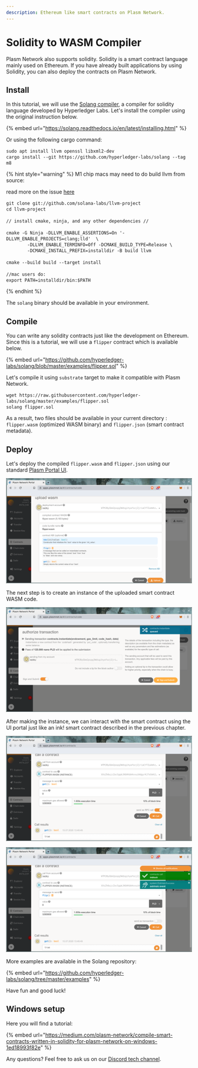 ```yaml
---
description: Ethereum like smart contracts on Plasm Network.
---
```


# Solidity to WASM Compiler

Plasm Network also supports solidity. Solidity is a smart contract language mainly used on Ethereum. If you have already built applications by using Solidity, you can also deploy the contracts on Plasm Network.

## Install

In this tutorial, we will use the [Solang compiler](https://github.com/hyperledger-labs/solang), a compiler for solidity language developed by Hyperledger Labs. Let's install the compiler using the original instruction below.

{% embed url="https://solang.readthedocs.io/en/latest/installing.html" %}

Or using the following cargo command:

```text
sudo apt install llvm openssl libxml2-dev
cargo install --git https://github.com/hyperledger-labs/solang --tag m8
```

{% hint style="warning" %}
M1 chip macs may need to do build llvm from source:

read more on the issue [here](https://github.com/hyperledger-labs/solang/issues/421)

```
git clone git://github.com/solana-labs/llvm-project
cd llvm-project

// install cmake, ninja, and any other dependencies //

cmake -G Ninja -DLLVM_ENABLE_ASSERTIONS=On '-DLLVM_ENABLE_PROJECTS=clang;lld'  \
        -DLLVM_ENABLE_TERMINFO=Off -DCMAKE_BUILD_TYPE=Release \
        -DCMAKE_INSTALL_PREFIX=installdir -B build llvm
        
cmake --build build --target install

//mac users do:
export PATH=installdir/bin:$PATH
```
{% endhint %}

The `solang` binary should be available in your environment.

## Compile

You can write any solidity contracts just like the development on Ethereum. Since this is a tutorial, we will use a `flipper` contract which is available below.

{% embed url="https://github.com/hyperledger-labs/solang/blob/master/examples/flipper.sol" %}

Let's compile it using `substrate` target to make it compatible with Plasm Network.

```text
wget https://raw.githubusercontent.com/hyperledger-labs/solang/master/examples/flipper.sol
solang flipper.sol
```

As a result, two files should be available in your current directory : `flipper.wasm` \(optimized WASM binary\) and `flipper.json` \(smart contract metadata\).

## Deploy

Let's deploy the compiled `flipper.wasm` and `flipper.json` using our standard [Plasm Portal UI](https://apps.plasmnet.io).

![Deploy your smart contract WASM code on Dusty Network.](../../../.gitbook/assets/flipper.png)

The next step is to create an instance of the uploaded smart contract WASM code.

![Sent smart contract instance transaction.](../../../.gitbook/assets/instance_flipper.png)

After making the instance, we can interact with the smart contract using the UI portal just like an ink! smart contract described in the previous chapter.

![Read data from smart contract using RPC call.](../../../.gitbook/assets/call_flipper.png)

![Write data into smart contract via a transaction.](../../../.gitbook/assets/call_flipper2.png)

More examples are available in the Solang repository:

{% embed url="https://github.com/hyperledger-labs/solang/tree/master/examples" %}

Have fun and good luck!

## Windows setup

Here you will find a tutorial:

{% embed url="https://medium.com/plasm-network/compile-smart-contracts-written-in-solidity-for-plasm-network-on-windows-1ed18993f82e" %}



Any questions? Feel free to ask us on our [Discord tech channel](https://discord.com/invite/kH3Njpr).[  
](https://docs.plasmnet.io/workshop-and-tutorial/smart-contract/deploy-your-smart-contract-on-plasm)

